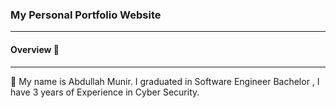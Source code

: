 ### My Personal Portfolio Website 
---
#### Overview 🔗
---
👋 My name is Abdullah Munir. I graduated in Software Engineer Bachelor , I have 3 years of Experience in Cyber Security.

